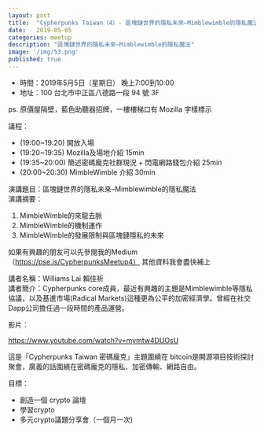 ```yaml
---
layout: post
title:  "Cypherpunks Taiwan（4）- 區塊鏈世界的隱私未來–Mimblewimble的隱私魔法"
date:   2019-05-05
categories: meetup
description: "區塊鏈世界的隱私未來–Mimblewimble的隱私魔法"
image: '/img/53.png'
published: true
---
```


* 時間：2019年5月5日（星期日） 晚上7:00到10:00
* 地址：100 台北市中正區八德路一段 94 號 3F

ps. 原價屋隔壁，藍色助聽器招牌，一樓樓梯口有 Mozilla 字樣標示

議程：
* (19:00~19:20) 開放入場
* (19:20~19:35) Mozilla及場地介紹 15min
* (19:35~20:00) 簡述密碼龐克社群現況 + 閃電網路錢包介紹 25min
* (20:00~20:30) MimbleWimble 介紹 30min

演講題目：區塊鏈世界的隱私未來–Mimblewimble的隱私魔法    
演講摘要：
1. MimbleWimble的來龍去脈
1. MimbleWimble的機制運作
1. MimbleWimble的發展限制與區塊鏈隱私的未來

如果有興趣的朋友可以先參閱我的Medium（https://pse.is/CypherpunksMeetup4）
其他資料我會盡快補上

講者名稱：Williams Lai 賴佳祈    
講者簡介：Cypherpunks core成員，最近有興趣的主題是Mimblewimble等隱私協議，以及基進市場(Radical Markets)這種更為公平的加密經濟學。曾經在社交Dapp公司擔任過一段時間的產品運營。

影片：

 https://www.youtube.com/watch?v=mymtw4DUOsU


這是「Cypherpunks Taiwan 密碼龐克」主題圍繞在 bitcoin是開源項目技術探討聚會，廣義的話圍繞在密碼龐克的隱私、加密傳輸、網路自由。

目標：
* 創造一個 crypto 論壇
* 學習crypto
* 多元crypto議題分享會（一個月一次)